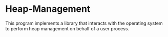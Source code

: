 # Heap-Management
This program implements a library that interacts with the operating system to perform heap management on behalf of a user process.

